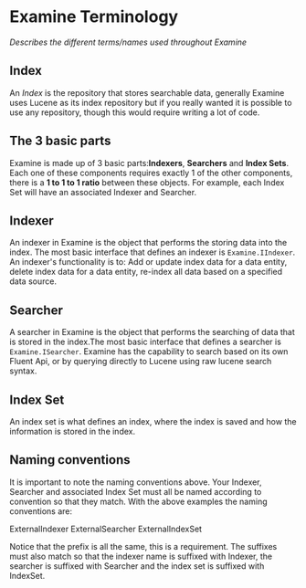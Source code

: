 # Examine Terminology
_Describes the different terms/names used throughout Examine_

## Index

An *Index* is the repository that stores searchable data, generally Examine uses Lucene as its index repository but if you really wanted it is possible to use any repository, though this would require writing a lot of code.

## The 3 basic parts

Examine is made up of 3 basic parts:**Indexers**, **Searchers** and **Index Sets**. Each one of these components requires exactly 1 of the other components, there is a **1 to 1 to 1 ratio** between these objects. For example, each Index Set will have an associated Indexer and Searcher.

## Indexer

An indexer in Examine is the object that performs the storing data into the index. The most basic interface that defines an indexer is `Examine.IIndexer`. An indexer's functionality is to: Add or update index data for a data entity, delete index data for a data entity, re-index all data based on a specified data source.

## Searcher

A searcher in Examine is the object that performs the searching of data that is stored in the index.The most basic interface that defines a searcher is `Examine.ISearcher`. Examine has the capability to search based on its own Fluent Api, or by querying directly to Lucene using raw lucene search syntax.

## Index Set

An index set is what defines an index, where the index is saved and how the information is stored in the index. 

## Naming conventions

It is important to note the naming conventions above. Your Indexer, Searcher and associated Index Set must all be named according to convention so that they match. With the above examples the naming conventions are:

ExternalIndexer 
ExternalSearcher 
ExternalIndexSet 

Notice that the prefix is all the same, this is a requirement. The suffixes must also match so that the indexer name is suffixed with Indexer, the searcher is suffixed with Searcher and the index set is suffixed with IndexSet.
